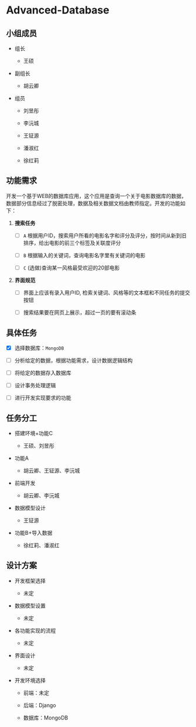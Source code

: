 # Advanced-Database

## 小组成员

- 组长

    - 王硕

- 副组长

    - 胡云卿

- 组员

    - 刘昱彤

    - 李沅城

    - 王钲源

    - 潘淑红

    - 徐红莉

## 功能需求

开发一个基于WEB的数据库应用，这个应用是查询一个关于电影数据库的数据，数据部分信息经过了脱密处理，数据及相关数据文档由教师指定。开发的功能如下：

1. **搜索任务**

    - [ ] `A` 根据用户ID，搜索用户所看的电影名字和评分及评分，按时间从新到旧排序，给出电影的前三个标签及关联度评分

    - [ ] `B` 根据输入的关键词，查询电影名字里有关键词的电影

    - [ ] `C` (选做)查询某一风格最受欢迎的20部电影

2. **界面规范**

    - [ ] 界面上应该有录入用户ID, 检索关键词、风格等的文本框和不同任务的提交按钮

    - [ ] 搜索结果要在网页上展示，超过一页的要有滚动条

## 具体任务

- [x] 选择数据库：`MongoDB`

- [ ] 分析给定的数据，根据功能需求，设计数据逻辑结构

- [ ] 将给定的数据存入数据库

- [ ] 设计事务处理逻辑

- [ ] 进行开发实现要求的功能

## 任务分工

- 搭建环境+功能C

    - 王硕、刘昱彤

- 功能A

    - 胡云卿、王钲源、李沅城

- 前端开发

    - 胡云卿、李沅城

- 数据模型设计

    - 王钲源

- 功能B+导入数据

    - 徐红莉、潘淑红

## 设计方案

- 开发框架选择

    - 未定

- 数据模型设置

    - 未定

- 各功能实现的流程

    - 未定

- 界面设计

    - 未定

- 开发环境选择

    - 前端：未定
    
    - 后端：Django

    - 数据库：MongoDB